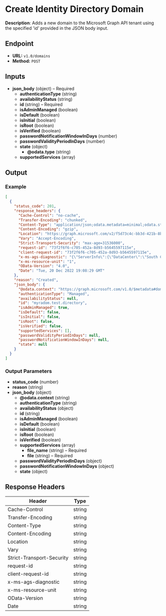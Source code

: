 # Create Identity Directory Domain

**Description**: Adds a new domain to the Microsoft Graph API tenant using the specified 'id' provided in the JSON body input.

## Endpoint

- **URL:** `v1.0/domains`
- **Method:** `POST`
## Inputs

- **json_body** (object) – Required
  - **authenticationType** (string)
  - **availabilityStatus** (string)
  - **id** (string) – Required
  - **isAdminManaged** (boolean)
  - **isDefault** (boolean)
  - **isInitial** (boolean)
  - **isRoot** (boolean)
  - **isVerified** (boolean)
  - **passwordNotificationWindowInDays** (number)
  - **passwordValidityPeriodInDays** (number)
  - **state** (object)
    - **@odata.type** (string)
  - **supportedServices** (array)
## Output

### Example

```json
[
  {
    "status_code": 201,
    "response_headers": {
      "Cache-Control": "no-cache",
      "Transfer-Encoding": "chunked",
      "Content-Type": "application/json;odata.metadata=minimal;odata.streaming=true;IEEE754Compatible=false;charset=utf-8",
      "Content-Encoding": "gzip",
      "Location": "https://graph.microsoft.com/v2/f5d73c4c-bb3d-421b-8bee-424916a4acca/domains/myradom.test.directory",
      "Vary": "Accept-Encoding",
      "Strict-Transport-Security": "max-age=31536000",
      "request-id": "73f2f6f6-c705-452a-8d93-b5645597115e",
      "client-request-id": "73f2f6f6-c705-452a-8d93-b5645597115e",
      "x-ms-ags-diagnostic": "{\"ServerInfo\":{\"DataCenter\":\"South Central US\",\"Slice\":\"E\",\"Ring\":\"5\",\"ScaleUnit\":\"005\",\"RoleInstance\":\"SN4PEPF0000000A\"}}",
      "x-ms-resource-unit": "1",
      "OData-Version": "4.0",
      "Date": "Tue, 20 Dec 2022 19:08:29 GMT"
    },
    "reason": "Created",
    "json_body": {
      "@odata.context": "https://graph.microsoft.com/v1.0/$metadata#domains/$entity",
      "authenticationType": "Managed",
      "availabilityStatus": null,
      "id": "myradom.test.directory",
      "isAdminManaged": true,
      "isDefault": false,
      "isInitial": false,
      "isRoot": false,
      "isVerified": false,
      "supportedServices": [],
      "passwordValidityPeriodInDays": null,
      "passwordNotificationWindowInDays": null,
      "state": null
    }
  }
]
```
### Output Parameters

- **status_code** (number)
- **reason** (string)
- **json_body** (object)
  - **@odata.context** (string)
  - **authenticationType** (string)
  - **availabilityStatus** (object)
  - **id** (string)
  - **isAdminManaged** (boolean)
  - **isDefault** (boolean)
  - **isInitial** (boolean)
  - **isRoot** (boolean)
  - **isVerified** (boolean)
  - **supportedServices** (array)
    - **file_name** (string) – Required
    - **file** (string) – Required
  - **passwordValidityPeriodInDays** (object)
  - **passwordNotificationWindowInDays** (object)
  - **state** (object)
## Response Headers

| Header | Type |
|--------|------|
| Cache-Control | string |
| Transfer-Encoding | string |
| Content-Type | string |
| Content-Encoding | string |
| Location | string |
| Vary | string |
| Strict-Transport-Security | string |
| request-id | string |
| client-request-id | string |
| x-ms-ags-diagnostic | string |
| x-ms-resource-unit | string |
| OData-Version | string |
| Date | string |
